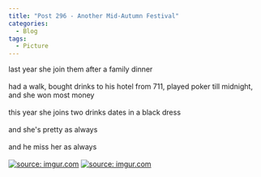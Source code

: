```yaml
---
title: "Post 296 - Another Mid-Autumn Festival"
categories:
  - Blog
tags:
  - Picture
---
```



last year she join them after a family dinner
<br/>
<br/>
had a walk, bought drinks to his hotel from 711, played poker till midnight, and she won most money
<br/>
<br/>
this year she joins two drinks dates in a black dress
<br/>
<br/>
and she's pretty as always
<br/>
<br/>
and he miss her as always
<br/>
<br/>
<a href="https://imgur.com/ilsVW77"><img src="https://i.imgur.com/ilsVW77.jpg" title="source: imgur.com" /></a>
<a href="https://imgur.com/grzmeJe"><img src="https://i.imgur.com/grzmeJe.jpg" title="source: imgur.com" /></a>


<script src="https://utteranc.es/client.js"
        repo="serendipityinlife/serendipityinlife.github.io"
        issue-term="pathname"
        theme="github-light"
        crossorigin="anonymous"
        async>
</script>

